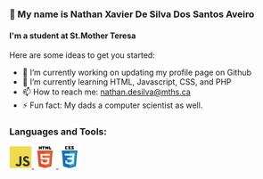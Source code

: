 ### 👋 My name is Nathan Xavier De Silva Dos Santos Aveiro
#### I'm a student at St.Mother Teresa

Here are some ideas to get you started:

- 🔭 I’m currently working on updating my profile page on Github
- 🌱 I’m currently learning HTML, Javascript, CSS, and PHP
- 📫 How to reach me: nathan.desilva@mths.ca
- ⚡ Fun fact: My dads a computer scientist as well.

<h3 align="left">Languages and Tools:</h3>
<p align="left"> <a href="https://developer.mozilla.org/en-US/docs/Web/JavaScript" target="_blank" rel="noreferrer"> <img src="https://raw.githubusercontent.com/devicons/devicon/master/icons/javascript/javascript-original.svg" alt="javascript" width="40" height="40"/> </a>
<a href="https://www.w3.org/html/" target="_blank" rel="noreferrer"> <img src="https://raw.githubusercontent.com/devicons/devicon/master/icons/html5/html5-original-wordmark.svg" alt="html5" width="40" height="40"/> </a>
<a href="https://www.w3schools.com/css/" target="_blank" rel="noreferrer"> <img src="https://raw.githubusercontent.com/devicons/devicon/master/icons/css3/css3-original-wordmark.svg" alt="css3" width="40" height="40"/> </a>
